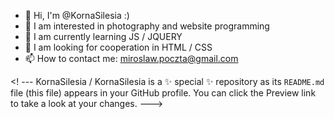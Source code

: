 - 👋 Hi, I'm @KornaSilesia :)
- 👀 I am interested in photography and website programming
- 🌱 I am currently learning JS / JQUERY
- 💞️ I am looking for cooperation in HTML / CSS
- 📫 How to contact me: miroslaw.poczta@gmail.com

<! ---
KornaSilesia / KornaSilesia is a ✨ special ✨ repository as its `README.md` file (this file) appears in your GitHub profile.
You can click the Preview link to take a look at your changes.
--->
